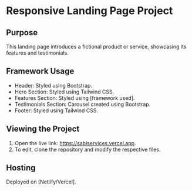 # Responsive Landing Page Project

## Purpose
This landing page introduces a fictional product or service, showcasing its features and testimonials.

## Framework Usage
- Header: Styled using Bootstrap.
- Hero Section: Styled using Tailwind CSS.
- Features Section: Styled using [framework used].
- Testimonials Section: Carousel created using Bootstrap.
- Footer: Styled using Tailwind CSS.

## Viewing the Project
1. Open the live link: https://sabiservices.vercel.app.
2. To edit, clone the repository and modify the respective files.

## Hosting
Deployed on [Netlify/Vercel].
